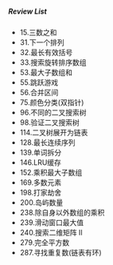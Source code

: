 ##### Review List
- 15.三数之和
- 31.下一个排列
- 32.最长有效括号
- 33.搜索旋转排序数组
- 53.最大子数组和
- 55.跳跃游戏
- 56.合并区间
- 75.颜色分类(双指针)
- 96.不同的二叉搜索树
- 98.验证二叉搜索树
- 114.二叉树展开为链表
- 128.最长连续序列
- 139.单词拆分
- 146.LRU缓存
- 152.乘积最大子数组
- 169.多数元素
- 198.打家劫舍
- 200.岛屿数量
- 238.除自身以外数组的乘积
- 239.滑动窗口最大值
- 240.搜索二维矩阵 II
- 279.完全平方数
- 287.寻找重复数(链表有环)